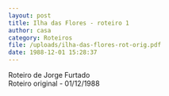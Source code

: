 ```yaml
---
layout: post
title: Ilha das Flores - roteiro 1
author: casa
category: Roteiros
file: /uploads/ilha-das-flores-rot-orig.pdf
date: 1988-12-01 15:28:37
---
```

Roteiro de Jorge Furtado  
Roteiro original - 01/12/1988
